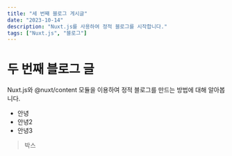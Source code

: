 ```yaml
---
title: "세 번째 블로그 게시글"
date: "2023-10-14"
description: "Nuxt.js를 사용하여 정적 블로그를 시작합니다."
tags: ["Nuxt.js", "블로그"]
---
```


# 두 번째 블로그 글

Nuxt.js와 @nuxt/content 모듈을 이용하여 정적 블로그를 만드는 방법에 대해 알아봅니다.

- 안녕
- 안녕2
- 안녕3

> 박스
